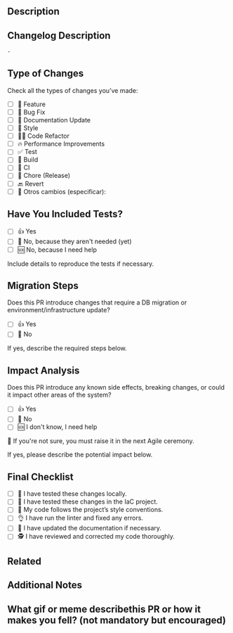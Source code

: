 <!--
PR Template – v1.1.0
-->

## Description
<!-- Brief description of the purpose of the PR. What problem it solves or what feature it adds. -->

## Changelog Description
<!--
Provide a short, clear summary of the key change(s) introduced in this PR.
Use a single line or a short bullet list if needed.
Place them inside the below triple backticks section:
-->
```markdown changelog
-
```

## Type of Changes

Check all the types of changes you’ve made:

- [ ] 🍕 Feature
- [ ] 🐛 Bug Fix
- [ ] 📖 Documentation Update
- [ ] 🎨 Style
- [ ] 👨‍💻 Code Refactor
- [ ] 🔥 Performance Improvements
- [ ] ✅ Test
- [ ] 🤖 Build
- [ ] 🚀 CI
- [ ] 🔧 Chore (Release)
- [ ] 🔙 Revert
- [ ] 🫣 Otros cambios (especificar):

## Have You Included Tests?

- [ ] 👍 Yes
- [ ] 🙅 No, because they aren't needed (yet)
- [ ] 🆘 No, because I need help

Include details to reproduce the tests if necessary.

## Migration Steps

Does this PR introduce changes that require a DB migration or environment/infrastructure update?

- [ ] 👍 Yes
- [ ] 🙅 No

If yes, describe the required steps below.

<!-- Example: run `alembic upgrade head`, update `.env` with `NEW_VAR`, etc. -->


## Impact Analysis

Does this PR introduce any known side effects, breaking changes, or could it impact other areas of the system?

- [ ] 👍 Yes
- [ ] 🙅 No
- [ ] 🆘 I don't know, I need help

🚨 If you're not sure, you must raise it in the next Agile ceremony.

If yes, please describe the potential impact below.

<!-- Example: This change might affect the authentication flow or alter the expected schema in API responses -->

## Final Checklist

- [ ] 🧪 I have tested these changes locally.
- [ ] 🔁 I have tested these changes in the IaC project.
- [ ] 📓 My code follows the project’s style conventions.
- [ ] 👌 I have run the linter and fixed any errors.
- [ ] 📝 I have updated the documentation if necessary.
- [ ] 🕵️ I have reviewed and corrected my code thoroughly.

## Related
<!-- Related issues or PRs. -->


## Additional Notes
<!-- Any relevant details or additional context for reviewers. -->


## What gif or meme describethis PR or how it makes you fell? (not mandatory but encouraged)
